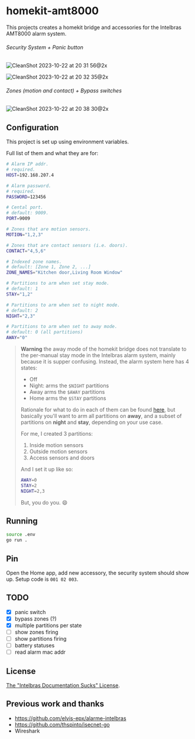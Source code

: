# homekit-amt8000

This projects creates a homekit bridge and accessories for the Intelbras AMT8000
alarm system.

###### Security System + Panic button

![CleanShot 2023-10-22 at 20 31 56@2x](https://github.com/caarlos0/homekit-amt8000/assets/245435/57fe0b21-9020-4208-97e9-adbbd3e9170f)

![CleanShot 2023-10-22 at 20 32 35@2x](https://github.com/caarlos0/homekit-amt8000/assets/245435/b08d928d-1e9d-4d99-a0be-33483732240a)

###### Zones (motion and contact) + Bypass switches

![CleanShot 2023-10-22 at 20 38 30@2x](https://github.com/caarlos0/homekit-amt8000/assets/245435/67edc61d-f0a6-4b13-91fc-9cfc3fcc63da)

## Configuration

This project is set up using environment variables.

Full list of them and what they are for:

```sh
# Alarm IP addr.
# required.
HOST=192.168.207.4

# Alarm password.
# required.
PASSWORD=123456

# Cental port.
# default: 9009.
PORT=9009

# Zones that are motion sensors.
MOTION="1,2,3"

# Zones that are contact sensors (i.e. doors).
CONTACT="4,5,6"

# Indexed zone names.
# default: [Zone 1, Zone 2, ...]
ZONE_NAMES="Kitchen door,Living Room Window"

# Partitions to arm when set stay mode.
# default: 1
STAY="1,2"

# Partitions to arm when set to night mode.
# default: 2
NIGHT="2,3"

# Partitions to arm when set to away mode.
# default: 0 (all partitions)
AWAY="0"
```

> **Warning**
> the away mode of the homekit bridge does not translate to the per-manual
> stay mode in the Intelbras alarm system, mainly because it is supper confusing.
> Instead, the alarm system here has 4 states:
>
> - Off
> - Night: arms the `$NIGHT` partitions
> - Away arms the `$AWAY` partitions
> - Home arms the `$STAY` partitions
>
> Rationale for what to do in each of them can be found
> [here](https://www.commandone.com/what-is-the-difference-between-stay-away-and-night-home-alarm-activation-modes/),
> but basically you'll want to arm all partitions on **away**, and a subset of
> partitions on **night** and **stay**, depending on your use case.
>
> For me, I created 3 partitions:
>
> 1. Inside motion sensors
> 2. Outside motion sensors
> 3. Access sensors and doors
>
> And I set it up like so:
>
> ```sh
> AWAY=0
> STAY=2
> NIGHT=2,3
> ```
>
> But, you do you. 😄

## Running

```bash
source .env
go run .
```

## Pin

Open the Home app, add new accessory, the security system should show up.
Setup code is `001 02 003`.

## TODO

- [x] panic switch
- [x] bypass zones (?)
- [x] multiple partitions per state
- [ ] show zones firing
- [ ] show partitions firing
- [ ] battery statuses
- [ ] read alarm mac addr

## License

[The "Intelbras Documentation Sucks" License](./LICENSE.md).

## Previous work and thanks

- https://github.com/elvis-epx/alarme-intelbras
- https://github.com/thspinto/isecnet-go
- Wireshark
